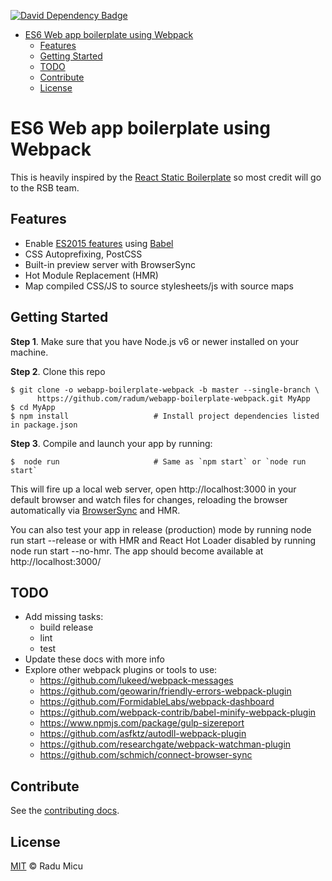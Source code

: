 [![David Dependency Badge](https://david-dm.org/radum/webapp-boilerplate-webpack/dev-status.svg)](https://david-dm.org/radum/webapp-boilerplate-webpack/#info=devDependencies)

<!-- TOC depthFrom:1 depthTo:6 withLinks:1 updateOnSave:1 orderedList:0 -->

- [ES6 Web app boilerplate using Webpack](#es6-web-app-boilerplate-using-webpack)
	- [Features](#features)
	- [Getting Started](#getting-started)
	- [TODO](#todo)
	- [Contribute](#contribute)
	- [License](#license)

<!-- /TOC -->

# ES6 Web app boilerplate using Webpack

This is heavily inspired by the [React Static Boilerplate](https://github.com/kriasoft/react-static-boilerplate) so most credit will go to the RSB team.

## Features

* Enable [ES2015 features](https://babeljs.io/docs/learn-es2015/) using [Babel](https://babeljs.io)
* CSS Autoprefixing, PostCSS
* Built-in preview server with BrowserSync
* Hot Module Replacement (HMR)
* Map compiled CSS/JS to source stylesheets/js with source maps

## Getting Started

**Step 1**. Make sure that you have Node.js v6 or newer installed on your machine.

**Step 2**. Clone this repo

```shell
$ git clone -o webapp-boilerplate-webpack -b master --single-branch \
      https://github.com/radum/webapp-boilerplate-webpack.git MyApp
$ cd MyApp
$ npm install                   # Install project dependencies listed in package.json
```

**Step 3**. Compile and launch your app by running:

```
$  node run                     # Same as `npm start` or `node run start`
```

This will fire up a local web server, open http://localhost:3000 in your default browser and watch files for changes, reloading the browser automatically via [BrowserSync](https://www.browsersync.io/) and HMR.

You can also test your app in release (production) mode by running node run start --release or with HMR and React Hot Loader disabled by running node run start --no-hmr. The app should become available at http://localhost:3000/

## TODO

- Add missing tasks:
	- build release
	- lint
	- test
- Update these docs with more info
- Explore other webpack plugins or tools to use:
	- https://github.com/lukeed/webpack-messages
	- https://github.com/geowarin/friendly-errors-webpack-plugin
	- https://github.com/FormidableLabs/webpack-dashboard
	- https://github.com/webpack-contrib/babel-minify-webpack-plugin
	- https://www.npmjs.com/package/gulp-sizereport
	- https://github.com/asfktz/autodll-webpack-plugin
	- https://github.com/researchgate/webpack-watchman-plugin
	- https://github.com/schmich/connect-browser-sync

## Contribute

See the [contributing docs](CONTRIBUTING.md).

## License

[MIT](https://opensource.org/licenses/MIT) © Radu Micu
